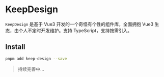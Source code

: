 # KeepDesign

`KeepDesign` 是基于 Vue3 开发的一个奇怪有个性的组件库，全面拥抱 Vue3 生态，由个人不定时开发维护。支持 TypeScript，支持按需引入。

## Install

```bash
pnpm add keep-design --save
```

> 持续完善中...
